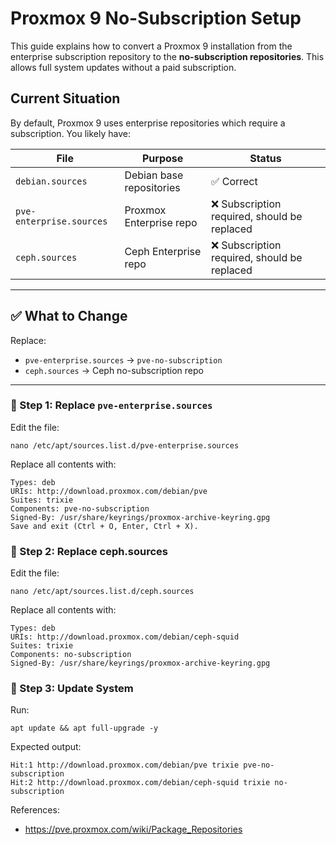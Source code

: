 # Proxmox 9 No-Subscription Setup

This guide explains how to convert a Proxmox 9 installation from the enterprise subscription repository to the **no-subscription repositories**. This allows full system updates without a paid subscription.

## Current Situation

By default, Proxmox 9 uses enterprise repositories which require a subscription. You likely have:

| File | Purpose | Status |
|------|---------|--------|
| `debian.sources` | Debian base repositories | ✅ Correct |
| `pve-enterprise.sources` | Proxmox Enterprise repo | ❌ Subscription required, should be replaced |
| `ceph.sources` | Ceph Enterprise repo | ❌ Subscription required, should be replaced |

---

## ✅ What to Change

Replace:

- `pve-enterprise.sources` → `pve-no-subscription`
- `ceph.sources` → Ceph no-subscription repo

---

### 🧩 Step 1: Replace `pve-enterprise.sources`

Edit the file:

```
nano /etc/apt/sources.list.d/pve-enterprise.sources
```
Replace all contents with:

```
Types: deb
URIs: http://download.proxmox.com/debian/pve
Suites: trixie
Components: pve-no-subscription
Signed-By: /usr/share/keyrings/proxmox-archive-keyring.gpg
Save and exit (Ctrl + O, Enter, Ctrl + X).
```

### 🧩 Step 2: Replace ceph.sources
Edit the file:

```
nano /etc/apt/sources.list.d/ceph.sources
```
Replace all contents with:

```
Types: deb
URIs: http://download.proxmox.com/debian/ceph-squid
Suites: trixie
Components: no-subscription
Signed-By: /usr/share/keyrings/proxmox-archive-keyring.gpg
```
### 🧩 Step 3: Update System
Run:
```
apt update && apt full-upgrade -y
```
Expected output:

```
Hit:1 http://download.proxmox.com/debian/pve trixie pve-no-subscription
Hit:2 http://download.proxmox.com/debian/ceph-squid trixie no-subscription
```
References:
- https://pve.proxmox.com/wiki/Package_Repositories
